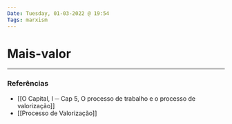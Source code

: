 ```yaml
---
Date: Tuesday, 01-03-2022 @ 19:54
Tags: marxism
---
```

# Mais-valor


---
### Referências
- [[O Capital, I ─ Cap 5, O processo de trabalho e o processo de valorização]]
- [[Processo de Valorização]]
